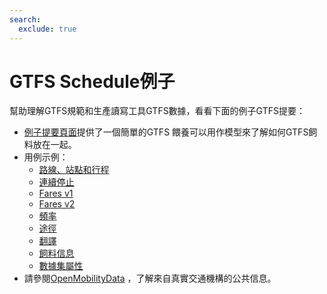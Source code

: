 ```yaml
---
search:
  exclude: true
---
```


# GTFS Schedule例子

幫助理解GTFS規範和生產讀寫工具GTFS數據，看看下面的例子GTFS提要：

- [例子提要頁面](/schedule/example-feed)提供了一個簡單的GTFS 餵養可以用作模型來了解如何GTFS飼料放在一起。
- 用例示例：
  - [路線、站點和行程](routes-stops-trips)
  - [連續停止](continuous-stops)
  - [Fares v1](fares-v1)
  - [Fares v2](fares-v2)
  - [頻率](frequencies)
  - [途徑](pathways)
  - [翻譯](translations)
  - [飼料信息](feed-info)
  - [數據集屬性](attributions)
- 請參閱[OpenMobilityData](https://openmobilitydata.org/) ，了解來自真實交通機構的公共信息。
